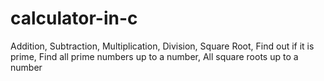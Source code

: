 # calculator-in-c
Addition, Subtraction, Multiplication, Division, Square Root, Find out if it is prime, Find all prime numbers up to a number, All square roots up to a number
